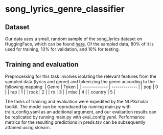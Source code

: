 # song_lyrics_genre_classifier
## Dataset
Our data uses a small, random sample of the song_lyrics dataset on HuggingFace, which can be found [here](https://huggingface.co/datasets/amishshah/song_lyrics/viewer/default/train?p=29399). Of the sampled data, 80% of it is used for training, 10% for validation, and 10% for testing.
## Training and evaluation
Preprocessing for this task involves isolating the relevant features from the sampled data (lyrics and genre) and tokenizing the genre according to the following mapping:
| Genre | Token |
| ------------- | ------------- |
| pop | 0 |
| rap | 1 |
| rock | 2 |
| rb | 3 |
| misc | 4 |
| country | 5 |

The tasks of training and evaluation were expedited by the NLPScholar toolkit. The model can be reproduced by running main.py with train_config.yaml as an additional argument, and our evaluation results can be replicated by running main.py with eval_config.yaml. Performance metrics for the resulting predictions in preds.tsv can be subsequently attained using sklearn.
